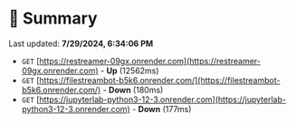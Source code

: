 # 📖 Summary
Last updated: **7/29/2024, 6:34:06 PM**

- `GET` [https://restreamer-09gx.onrender.com](https://restreamer-09gx.onrender.com) - **Up** (12562ms)
- `GET` [https://filestreambot-b5k6.onrender.com/](https://filestreambot-b5k6.onrender.com/) - **Down** (180ms)
- `GET` [https://jupyterlab-python3-12-3.onrender.com](https://jupyterlab-python3-12-3.onrender.com) - **Down** (177ms)
